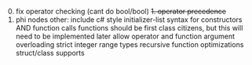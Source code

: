 0. fix operator checking (cant do bool/bool)
~~1. operator precedence~~
2. phi nodes
other:
include c# style initializer-list syntax for constructors AND function calls
functions should be first class citizens, but this will need to be implemented later
allow operator and function argument overloading
strict integer range types
recursive function optimizations
struct/class supports
